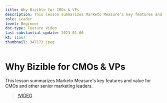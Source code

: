 ```yaml
---
title: Why Bizible for CMOs & VPs
description: This lesson summarizes Marketo Measure's key features and value for CMOs and other senior marketing leaders.
role: Leader
level: Beginner
doc-type: Feature Video
last-substantial-update: 2023-01-06
kt: 11667
thumbnail: 347173.jpeg
---
```


# Why Bizible for CMOs & VPs

This lesson summarizes Marketo Measure's key features and value for CMOs and other senior marketing leaders.

>[!VIDEO](https://video.tv.adobe.com/v/347173/?quality=12&learn=on)
